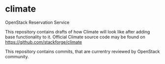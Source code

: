 climate
=======

OpenStack Reservation Service

This repository contains drafts of how Climate will look like
after adding base functionality to it. Official Climate source
code may be found on https://github.com/stackforge/climate

This repository contains commits, that are currentry reviewed
by OpenStack community.
